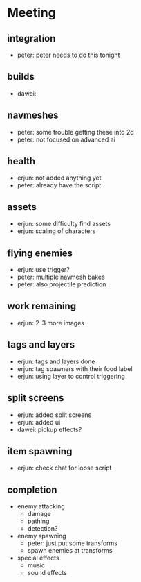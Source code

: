 




# Meeting



## integration
- peter: peter needs to do this tonight

## builds
- dawei: 

## navmeshes
- peter: some trouble getting these into 2d
- peter: not focused on advanced ai

## health
- erjun: not added anything yet
- peter: already have the script

## assets
- erjun: some difficulty find assets
- erjun: scaling of characters

## flying enemies
- erjun: use trigger?
- peter: multiple navmesh bakes
- peter: also projectile prediction

## work remaining
- erjun: 2-3 more images

## tags and layers
- erjun: tags and layers done
- erjun: tag spawners with their food label
- erjun: using layer to control triggering

## split screens
- erjun: added split screens
- erjun: added ui
- dawei: pickup effects?

## item spawning
- erjun: check chat for loose script

## completion
- enemy attacking
  - damage
  - pathing
  - detection?
- enemy spawning
  - peter: just put some transforms
  - spawn enemies at transforms
- special effects
  - music
  - sound effects






